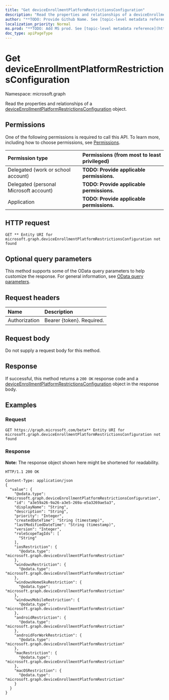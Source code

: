 ```yaml
---
title: "Get deviceEnrollmentPlatformRestrictionsConfiguration"
description: "Read the properties and relationships of a deviceEnrollmentPlatformRestrictionsConfiguration object."
author: "**TODO: Provide Github Name. See [topic-level metadata reference](https://msgo.azurewebsites.net/add/document/guidelines/metadata.html#topic-level-metadata)**"
localization_priority: Normal
ms.prod: "**TODO: Add MS prod. See [topic-level metadata reference](https://msgo.azurewebsites.net/add/document/guidelines/metadata.html#topic-level-metadata)**"
doc_type: apiPageType
---
```


# Get deviceEnrollmentPlatformRestrictionsConfiguration
Namespace: microsoft.graph

Read the properties and relationships of a [deviceEnrollmentPlatformRestrictionsConfiguration](../resources/intune-deviceenrollmentplatformrestrictionsconfiguration.md) object.

## Permissions
One of the following permissions is required to call this API. To learn more, including how to choose permissions, see [Permissions](/graph/permissions-reference).

|Permission type|Permissions (from most to least privileged)|
|:---|:---|
|Delegated (work or school account)|**TODO: Provide applicable permissions.**|
|Delegated (personal Microsoft account)|**TODO: Provide applicable permissions.**|
|Application|**TODO: Provide applicable permissions.**|

## HTTP request

<!-- {
  "blockType": "ignored"
}
-->
``` http
GET ** Entity URI for microsoft.graph.deviceEnrollmentPlatformRestrictionsConfiguration not found
```

## Optional query parameters
This method supports some of the OData query parameters to help customize the response. For general information, see [OData query parameters](/graph/query-parameters).

## Request headers
|Name|Description|
|:---|:---|
|Authorization|Bearer {token}. Required.|

## Request body
Do not supply a request body for this method.

## Response

If successful, this method returns a `200 OK` response code and a [deviceEnrollmentPlatformRestrictionsConfiguration](../resources/intune-deviceenrollmentplatformrestrictionsconfiguration.md) object in the response body.

## Examples

### Request
<!-- {
  "blockType": "request",
  "name": "get_deviceenrollmentplatformrestrictionsconfiguration"
}
-->
``` http
GET https://graph.microsoft.com/beta** Entity URI for microsoft.graph.deviceEnrollmentPlatformRestrictionsConfiguration not found
```


### Response
**Note:** The response object shown here might be shortened for readability.
<!-- {
  "blockType": "response",
  "truncated": true,
  "@odata.type": "microsoft.graph.deviceEnrollmentPlatformRestrictionsConfiguration"
}
-->
``` http
HTTP/1.1 200 OK

Content-Type: application/json
{
  "value": {
    "@odata.type": "#microsoft.graph.deviceEnrollmentPlatformRestrictionsConfiguration",
    "id": "a3e59a26-9a26-a3e5-269a-e5a3269ae5a3",
    "displayName": "String",
    "description": "String",
    "priority": "Integer",
    "createdDateTime": "String (timestamp)",
    "lastModifiedDateTime": "String (timestamp)",
    "version": "Integer",
    "roleScopeTagIds": [
      "String"
    ],
    "iosRestriction": {
      "@odata.type": "microsoft.graph.deviceEnrollmentPlatformRestriction"
    },
    "windowsRestriction": {
      "@odata.type": "microsoft.graph.deviceEnrollmentPlatformRestriction"
    },
    "windowsHomeSkuRestriction": {
      "@odata.type": "microsoft.graph.deviceEnrollmentPlatformRestriction"
    },
    "windowsMobileRestriction": {
      "@odata.type": "microsoft.graph.deviceEnrollmentPlatformRestriction"
    },
    "androidRestriction": {
      "@odata.type": "microsoft.graph.deviceEnrollmentPlatformRestriction"
    },
    "androidForWorkRestriction": {
      "@odata.type": "microsoft.graph.deviceEnrollmentPlatformRestriction"
    },
    "macRestriction": {
      "@odata.type": "microsoft.graph.deviceEnrollmentPlatformRestriction"
    },
    "macOSRestriction": {
      "@odata.type": "microsoft.graph.deviceEnrollmentPlatformRestriction"
    }
  }
}
```

